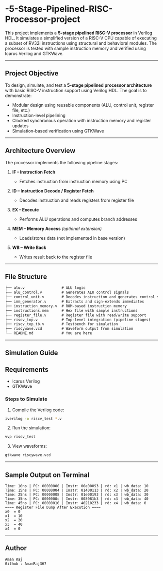 # -5-Stage-Pipelined-RISC-Processor-project


This project implements a **5-stage pipelined RISC-V processor** in Verilog HDL. It simulates a simplified version of a RISC-V CPU capable of executing a subset of RV32I instructions using structural and behavioral modules. The processor is tested with sample instruction memory and verified using Icarus Verilog and GTKWave.

---

##  Project Objective

To design, simulate, and test a **5-stage pipelined processor architecture** with basic RISC-V instruction support using Verilog HDL. The goal is to demonstrate:
- Modular design using reusable components (ALU, control unit, register file, etc.)
- Instruction-level pipelining
- Clocked synchronous operation with instruction memory and register updates
- Simulation-based verification using GTKWave

---

##  Architecture Overview

The processor implements the following pipeline stages:

1. **IF – Instruction Fetch**  
   - Fetches instruction from instruction memory using PC

2. **ID – Instruction Decode / Register Fetch**  
   - Decodes instruction and reads registers from register file

3. **EX – Execute**  
   - Performs ALU operations and computes branch addresses

4. **MEM – Memory Access** *(optional extension)*  
   - Loads/stores data (not implemented in base version)

5. **WB – Write Back**  
   - Writes result back to the register file

---

## File Structure

```txt
├── alu.v                 # ALU logic
├── alu_control.v         # Generates ALU control signals
├── control_unit.v        # Decodes instruction and generates control signals
├── imm_generator.v       # Extracts and sign-extends immediates
├── instruction_memory.v  # ROM-based instruction memory
├── instructions.mem      # Hex file with sample instructions
├── register_file.v       # Register file with read/write support
├── riscv_top.v           # Top-level integration (pipeline stages)
├── riscv_top_tb.v        # Testbench for simulation
├── riscywave.vcd         # Waveform output from simulation
└── README.md             # You are here
```
---

##  Simulation Guide
##  Requirements
- Icarus Verilog
- GTKWave

###  Steps to Simulate
1. Compile the Verilog code:
```bash
iverilog -o riscv_test *.v
```
2. Run the simulation:
```bash
vvp riscv_test
```
3. View waveforms:
```bash
gtkwave riscywave.vcd
```

---

##  Sample Output on Terminal
```=== Instruction Execution Trace ===
Time: 10ns | PC: 00000000 | Instr: 00a00093 | rd: x1 | wb_data: 10
Time: 15ns | PC: 00000004 | Instr: 01400113 | rd: x2 | wb_data: 20
Time: 25ns | PC: 00000008 | Instr: 01e00193 | rd: x3 | wb_data: 30
Time: 35ns | PC: 0000000c | Instr: 003081b3 | rd: x3 | wb_data: 40
Time: 45ns | PC: 00000010 | Instr: 40210233 | rd: x4 | wb_data: 0
==== Register File Dump After Execution ====        
x0  = 0
x1  = 10
x2  = 20
x3  = 40
x4  = 0
```

---

## Author
```
Aman Raj
Github : AmanRaj367
```
